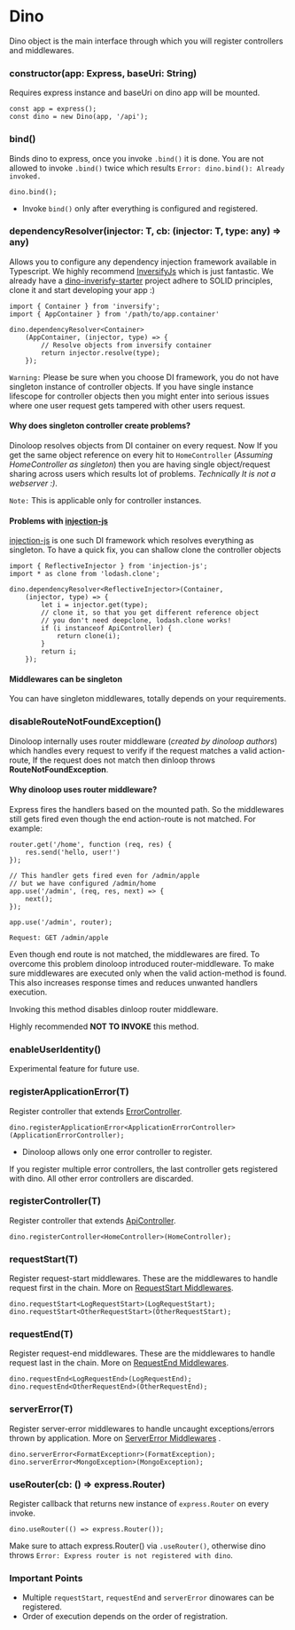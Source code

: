 # Dino
Dino object is the main interface through which you will register controllers and middlewares.

### constructor(app: Express, baseUri: String)
Requires express instance and baseUri on dino app will be mounted.
```
const app = express();
const dino = new Dino(app, '/api');
```
### bind()
Binds dino to express, once you invoke `.bind()` it is done. You are not allowed to invoke `.bind()` twice which results `Error: dino.bind(): Already invoked.`
```
dino.bind();
```
* Invoke `bind()` only after everything is configured and registered.
### dependencyResolver<T>(injector: T, cb: (injector: T, type: any) => any)
Allows you to configure any dependency injection framework available in Typescript. We highly recommend [InversifyJs](https://github.com/inversify/InversifyJS/) which is just fantastic. We already have a [dino-inverisfy-starter](https://github.com/ParallelTask/dinoloop-inversify-starter) project adhere to SOLID principles, clone it and start developing your app :)
```
import { Container } from 'inversify';
import { AppContainer } from '/path/to/app.container'

dino.dependencyResolver<Container>
    (AppContainer, (injector, type) => {
        // Resolve objects from inversify container
        return injector.resolve(type);
    });
```
`Warning:` Please be sure when you choose DI framework, you do not have singleton instance of controller objects. If you have single instance lifescope for controller objects then you might enter into serious issues where one user request gets tampered with other users request.

#### Why does singleton controller create problems?
Dinoloop resolves objects from DI container on every request. Now If you get the same object reference on every hit to `HomeController` (*Assuming HomeController as singleton*) then you are having single object/request sharing across users which results lot of problems. *Technically It is not a webserver :)*.

`Note:` This is applicable only for controller instances.

#### Problems with [injection-js](https://github.com/mgechev/injection-js)

[injection-js](https://github.com/mgechev/injection-js) is one such DI framework which resolves everything as singleton. To have a quick fix, you can shallow clone the controller objects 
```
import { ReflectiveInjector } from 'injection-js';
import * as clone from 'lodash.clone';

dino.dependencyResolver<ReflectiveInjector>(Container,
    (injector, type) => {
        let i = injector.get(type);
        // clone it, so that you get different reference object
        // you don't need deepclone, lodash.clone works!
        if (i instanceof ApiController) {
            return clone(i);
        }
        return i;
    });
```
#### Middlewares can be singleton
You can have singleton middlewares, totally depends on your requirements.
### disableRouteNotFoundException()
Dinoloop internally uses router middleware (*created by dinoloop authors*) which handles every request to verify if the request matches a valid action-route, If the request does not match then dinloop throws **RouteNotFoundException**.

#### Why dinoloop uses router middleware?
Express fires the handlers based on the mounted path.
So the middlewares still gets fired even though the end action-route is not matched. For example:
``` 
router.get('/home', function (req, res) {
    res.send('hello, user!')
});

// This handler gets fired even for /admin/apple
// but we have configured /admin/home
app.use('/admin', (req, res, next) => {
    next();
});

app.use('/admin', router);

Request: GET /admin/apple
```
Even though end route is not matched, the middlewares are fired. To overcome this problem dinoloop introduced router-middleware. To make sure middlewares are executed only when the valid action-method is found.
This also increases response times and reduces unwanted handlers execution.

Invoking this method disables dinloop router middleware.

Highly recommended **NOT TO INVOKE** this method.

### enableUserIdentity()
Experimental feature for future use.
### registerApplicationError<T>(T)
Register controller that extends [ErrorController](https://github.com/ParallelTask/dinoloop/blob/master/wiki/controllers.md#errorcontroller).
```
dino.registerApplicationError<ApplicationErrorController>(ApplicationErrorController);
```
* Dinoloop allows only one error controller to register.

If you register multiple error controllers, the last controller gets registered with dino. All other error controllers are discarded.
### registerController<T>(T)
Register controller that extends [ApiController](https://github.com/ParallelTask/dinoloop/blob/master/wiki/controllers.md#apicontroller).
```
dino.registerController<HomeController>(HomeController);
```
### requestStart<T>(T)
Register request-start middlewares. These are the middlewares to handle request first in the chain. More on [RequestStart Middlewares](https://github.com/ParallelTask/dinoloop/blob/master/wiki/application_middlewares.md#requeststartmiddleware).
```
dino.requestStart<LogRequestStart>(LogRequestStart);
dino.requestStart<OtherRequestStart>(OtherRequestStart);
```
### requestEnd<T>(T)
Register request-end middlewares. These are the middlewares to handle request last in the chain. More on [RequestEnd Middlewares](https://github.com/ParallelTask/dinoloop/blob/master/wiki/application_middlewares.md#requestendmiddleware).
```
dino.requestEnd<LogRequestEnd>(LogRequestEnd);
dino.requestEnd<OtherRequestEnd>(OtherRequestEnd);
```
### serverError<T>(T)
Register server-error middlewares to handle uncaught exceptions/errors thrown by application. More on [ServerError Middlewares](https://github.com/ParallelTask/dinoloop/blob/master/wiki/application_middlewares.md#errormiddleware) .
```
dino.serverError<FormatExceptionr>(FormatException);
dino.serverError<MongoException>(MongoException);
```
### useRouter(cb: () => express.Router)
Register callback that returns new instance of `express.Router` on every invoke.
```
dino.useRouter(() => express.Router());
```
Make sure to attach express.Router() via `.useRouter()`, otherwise dino throws `Error: Express router is not registered with dino`.
### Important Points
* Multiple `requestStart`, `requestEnd` and `serverError` dinowares can be registered.
* Order of execution depends on the order of registration.
